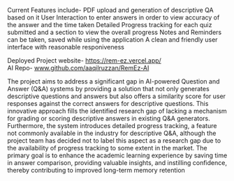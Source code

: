 Current Features include- PDF upload and generation of descriptive QA based on it
                          User Interaction to enter answers in order to view accuracy of the answer and the time taken
                          Detailed Progress tracking for each quiz submitted and a section to view the overall progress
                          Notes and Reminders can be taken, saved while using the application
                          A clean and friendly user interface with reasonable responiveness
                          
Deployed Project website- https://rem-ez.vercel.app/                  
AI Repo- www.github.com/aaqilruzzan/RemEz-AI

The project aims to address a significant gap in AI-powered Question and Answer (Q&A) systems by providing a solution that not only generates descriptive questions and answers but also offers a similarity score for user responses against the correct answers for descriptive questions. This innovative approach fills the identified research gap of lacking a mechanism for grading or scoring descriptive answers in existing Q&A generators. Furthermore, the system introduces detailed progress tracking, a feature not commonly available in the industry for descriptive Q&A, although the project team has decided not to label this aspect as a research gap due to the availability of progress tracking to some extent in the market. The primary goal is to enhance the academic learning experience by saving time in answer comparison, providing valuable insights, and instilling confidence, thereby contributing to improved long-term memory retention
